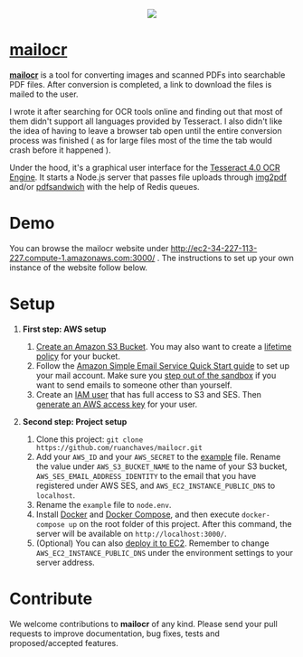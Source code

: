 <p align="center">
  <a href="http://ec2-34-227-113-227.compute-1.amazonaws.com:3000/"><img src="https://pdfsandwich.s3.amazonaws.com/logo.png"></a>
</p>

# <a href="http://ec2-34-227-113-227.compute-1.amazonaws.com:3000/">mailocr</a>

[**mailocr**](http://ec2-34-227-113-227.compute-1.amazonaws.com:3000/) is a tool for converting images and scanned PDFs into searchable PDF files. After conversion is completed, a link to download the files is mailed to the user.

I wrote it after searching for OCR tools online and finding out that most of them didn't support all languages provided by Tesseract. I also didn't like the idea of having to leave a browser tab open until the entire conversion process was finished ( as for large files most of the time the tab would crash before it happened ).

Under the hood, it's a graphical user interface for the [Tesseract 4.0 OCR Engine](https://github.com/tesseract-ocr/tesseract). It starts a Node.js server that passes file uploads through [img2pdf](https://gitlab.mister-muffin.de/josch/img2pdf) and/or [pdfsandwich](http://www.tobias-elze.de/pdfsandwich/) with the help of Redis queues.

# Demo

You can browse the mailocr website under http://ec2-34-227-113-227.compute-1.amazonaws.com:3000/ . The instructions to set up your own instance of the website follow below.

# Setup

1. **First step: AWS setup**
    1. [Create an Amazon S3 Bucket](https://docs.aws.amazon.com/quickstarts/latest/s3backup/step-1-create-bucket.html). You may also want to create a [lifetime policy](https://docs.aws.amazon.com/AmazonS3/latest/user-guide/create-lifecycle.html) for your bucket.
    1. Follow the [Amazon Simple Email Service Quick Start guide](https://docs.aws.amazon.com/ses/latest/DeveloperGuide/quick-start.html) to set up your mail account. Make sure you [step out of the sandbox](https://docs.aws.amazon.com/ses/latest/DeveloperGuide/request-production-access.html) if you want to send emails to someone other than yourself.
    1. Create an [IAM user](https://docs.aws.amazon.com/IAM/latest/UserGuide/id_users_create.html) that has full access to S3 and SES. Then [generate an AWS access key](https://aws.amazon.com/premiumsupport/knowledge-center/create-access-key/) for your user.

1. **Second step: Project setup**
    1. Clone this project: `git clone https://github.com/ruanchaves/mailocr.git`
    1. Add your `AWS_ID` and your `AWS_SECRET` to the [example](https://github.com/ruanchaves/mailocr/blob/master/example) file. Rename the value under `AWS_S3_BUCKET_NAME` to the name of your S3 bucket, `AWS_SES_EMAIL_ADDRESS_IDENTITY` to the email that you have registered under AWS SES, and `AWS_EC2_INSTANCE_PUBLIC_DNS` to `localhost`.
    2. Rename the `example` file to `node.env`.
    3. Install [Docker](https://docs.docker.com/install/) and [Docker Compose](https://docs.docker.com/compose/install/), and then execute `docker-compose up` on the root folder of this project. After this command, the server will be available on `http://localhost:3000/`.
    4. (Optional) You can also [deploy it to EC2](https://medium.com/@umairnadeem/deploy-to-aws-using-docker-compose-simple-210d71f43e67). Remember to change `AWS_EC2_INSTANCE_PUBLIC_DNS` under the environment settings to your server address.

# Contribute

We welcome contributions to **mailocr** of any kind. Please send your pull requests to improve documentation, bug fixes, tests and proposed/accepted features.

